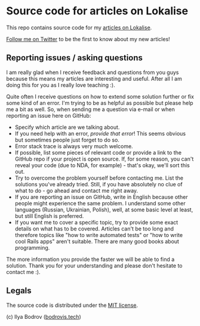 # Source code for articles on Lokalise

This repo contains source code for my [articles on Lokalise](https://lokalise.com/blog).

[Follow me on Twitter](https://twitter.com/bodrovis) to be the first to know about my new articles!

## Reporting issues / asking questions

I am really glad when I receive feedback and questions from you guys because this means my articles are interesting and useful. After all I am doing this for you as I really love teaching :).

Quite often I receive questions on how to extend some solution further or fix some kind of an error. I'm trying to be as helpful as possible but please help me a bit as well. So, when sending me a question via e-mail or when reporting an issue here on GitHub:

* Specify which article are we talking about.
* If you need help with an error, *provide that error*! This seems obvious but sometimes people just forget to do so.
* Error stack trace is always very much welcome.
* If possible, list some pieces of relevant code or provide a link to the GitHub repo if your project is open source. If, for some reason, you can't reveal your code (due to NDA, for example) - that's okay, we'll sort this out.
* Try to overcome the problem yourself before contacting me. List the solutions you've already tried. Still, if you have absolutely no clue of what to do - go ahead and contact me right away.
* If you are reporting an issue on GitHub, write in English because other people might experience the same problem. I understand some other languages (Russian, Ukrainian, Polish), well, at some basic level at least, but still English is preferred.
* If you want me to cover a specific topic, try to provide some exact details on what has to be covered. Articles can't be too long and therefore topics like "how to write automated tests" or "how to write cool Rails apps" aren't suitable. There are many good books about programming.

The more information you provide the faster we will be able to find a solution. Thank you for your understanding and please don't hesitate to contact me :).

## Legals

The source code is distributed under the [MIT license]().

(c) Ilya Bodrov ([bodrovis.tech](http://bodrovis.tech))
